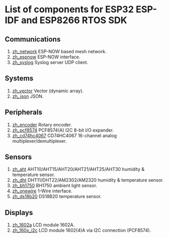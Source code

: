 # List of components for ESP32 ESP-IDF and ESP8266 RTOS SDK

## Communications

1. [zh_network](<http://git.zh.com.ru/alexey.zholtikov/zh_network>) ESP-NOW based mesh network.
2. [zh_espnow](<http://git.zh.com.ru/alexey.zholtikov/zh_espnow>) ESP-NOW interface.
3. [zh_syslog](<http://git.zh.com.ru/alexey.zholtikov/zh_syslog>) Syslog server UDP client.

## Systems

1. [zh_vector](http://git.zh.com.ru/alexey.zholtikov/zh_vector) Vector (dynamic array).
2. [zh_json](http://git.zh.com.ru/alexey.zholtikov/zh_json) JSON.

## Peripherals

1. [zh_encoder](http://git.zh.com.ru/alexey.zholtikov/zh_encoder) Rotary encoder.
2. [zh_pcf8574](http://git.zh.com.ru/alexey.zholtikov/zh_pcf8574) PCF8574(A) I2C 8-bit I/O expander.
3. [zh_cd74hc4067](http://git.zh.com.ru/alexey.zholtikov/zh_cd74hc4067) CD74HC4067 16-channel analog multiplexer/demultiplexer.

## Sensors

1. [zh_aht](http://git.zh.com.ru/alexey.zholtikov/zh_aht) AHT10/AHT15/AHT20/AHT21/AHT25/AHT30 humidity & temperature sensor.
2. [zh_dht](http://git.zh.com.ru/alexey.zholtikov/zh_dht) DHT11/DHT22/AM2302/AM2320 humidity & temperature sensor.
3. [zh_bh1750](http://git.zh.com.ru/alexey.zholtikov/zh_bh1750) BH1750 ambient light sensor.
4. [zh_onewire](http://git.zh.com.ru/alexey.zholtikov/zh_onewire) 1-Wire interface.
5. [zh_ds18b20](http://git.zh.com.ru/alexey.zholtikov/zh_ds18b20) DS18B20 temperature sensor.

## Displays

1. [zh_1602a](http://git.zh.com.ru/alexey.zholtikov/zh_1602a) LCD module 1602A.
2. [zh_160x_i2c](http://git.zh.com.ru/alexey.zholtikov/zh_160x_i2c) LCD module 1602(4)A via I2C connection (PCF8574).
